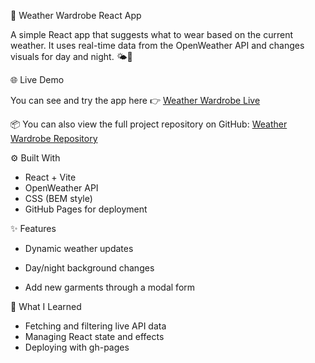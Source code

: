 👕 Weather Wardrobe React App

A simple React app that suggests what to wear based on the current weather.
It uses real-time data from the OpenWeather API and changes visuals for day and night. 🌤️🌙

🌐 Live Demo

You can see and try the app here 👉 [Weather Wardrobe Live](https://monaabdelreheem.github.io/se_project_react/)

📦 You can also view the full project repository on GitHub:
[Weather Wardrobe Repository](https://github.com/Monaabdelreheem/se_project_react)


⚙️ Built With
* React + Vite
* OpenWeather API
* CSS (BEM style)
* GitHub Pages for deployment


✨ Features

* Dynamic weather updates

* Day/night background changes

* Add new garments through a modal form


🧠 What I Learned
* Fetching and filtering live API data
* Managing React state and effects
* Deploying with gh-pages




